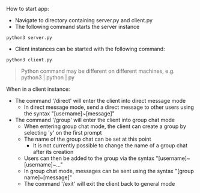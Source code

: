 How to start app:
- Navigate to directory containing server.py and client.py
- The following command starts the server instance
```
python3 server.py
```
- Client instances can be started with the following command:
```
python3 client.py
```

> Python command may be different on different machines, e.g. python3 | python | py

When in a client instance:

- The command '/direct' will enter the client into direct message mode 
  - In direct message mode, send a direct message to other users using the syntax "[username]~[message]"
- The command '/group' will enter the client into group chat mode
  - When entering group chat mode, the client can create a group by selecting 'y' on the first prompt
  - The name of the group chat can be set at this point
    - It is not currently possible to change the name of a group chat after its creation
  - Users can then be added to the group via the syntax "[username]~[username]~..."
  - In group chat mode, messages can be sent using the syntax "[group name]~[message]"
  - The command '/exit' will exit the client back to general mode
